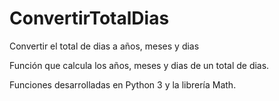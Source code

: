 # ConvertirTotalDias
Convertir el total de dias a años, meses y dias

Función que calcula los años, meses y dias de un total de dias.

Funciones desarrolladas en Python 3 y la librería Math.
